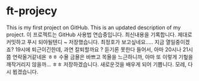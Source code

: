  # ft-projecy
This is my first project on GitHub.
This is an updated description of my project. 
이 프로젝트는 GitHub 사용법 연습중입니다. 
최신내용을 기록합니다. 
제대로 커밋하고 푸시 되야될텐디 ~ 
저장했습니다. 
최정호가 보고싶네요.....
지금 열일중이겠죠? 
19시에 퇴근이긴한데, 과연 칼퇴할까요 ? 
듣기론 못한다 들어서, 아마 20시나 21시쯤 연락올거같네욘 ㅎㅎ 
수욜 금욜은 바쁘고 목욜을 느근하니까, 
아마 또 이렇게 기헢을 깨작거리지 않을까...
ㅎㅎ 저장하겠습니다. 
새로운것을 배우게 되어 기쁩니다.
모레, 다시 뵙겠습니다. 
